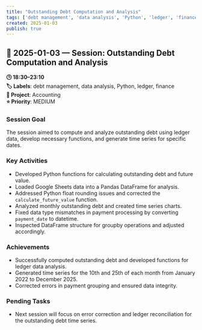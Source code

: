 ```yaml
---
title: "Outstanding Debt Computation and Analysis"
tags: ['debt management', 'data analysis', 'Python', 'ledger', 'finance']
created: 2025-01-03
publish: true
---
```


## 📅 2025-01-03 — Session: Outstanding Debt Computation and Analysis

**🕒 18:30–23:10**  
**🏷️ Labels**: debt management, data analysis, Python, ledger, finance  
**📂 Project**: Accounting  
**⭐ Priority**: MEDIUM  


### Session Goal
The session aimed to compute and analyze outstanding debt using ledger data, develop necessary functions, and generate time series for specific dates.

### Key Activities
- Developed Python functions for calculating outstanding debt and future value.
- Loaded Google Sheets data into a Pandas DataFrame for analysis.
- Addressed Python float rounding issues and corrected the `calculate_future_value` function.
- Analyzed monthly outstanding debt and created time series charts.
- Fixed data type mismatches in payment processing by converting `payment_date` to datetime.
- Inspected DataFrame structure for groupby operations and adjusted accordingly.

### Achievements
- Successfully computed outstanding debt and developed functions for ledger data analysis.
- Generated time series for the 10th and 25th of each month from January 2022 to December 2025.
- Corrected errors in payment grouping and ensured data integrity.

### Pending Tasks
- Next session will focus on error correction and ledger reconciliation for the outstanding debt time series.
